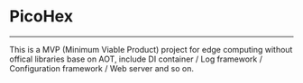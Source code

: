 # PicoHex

---

This is a MVP (Minimum Viable Product) project for edge computing without offical libraries base on AOT, include DI container / Log framework / Configuration framework / Web server and so on.
